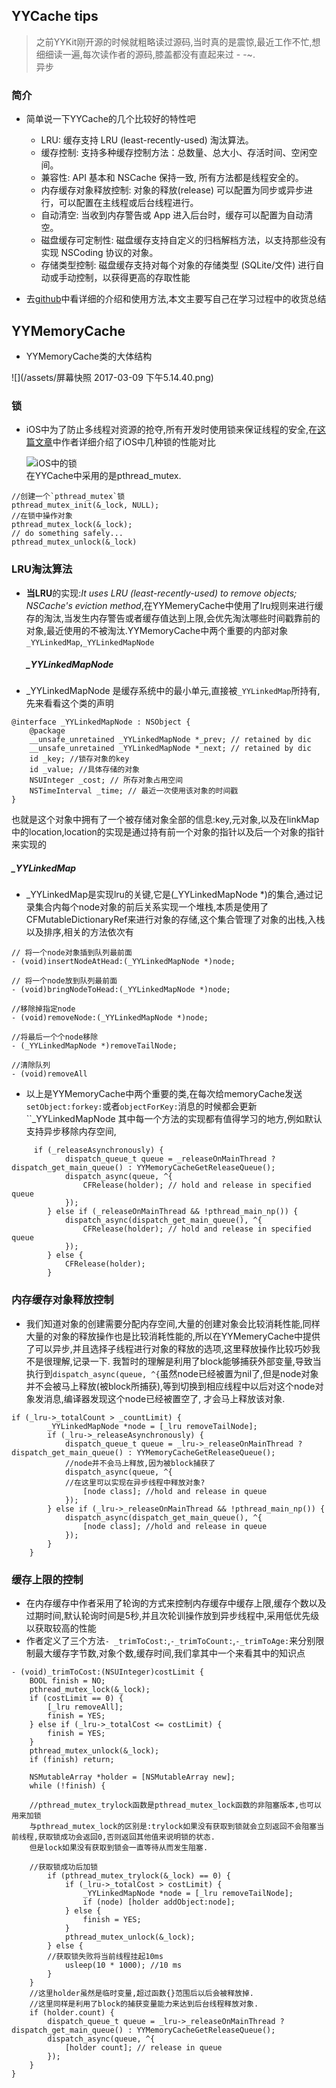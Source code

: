 ## YYCache  tips

> 之前YYKit刚开源的时候就粗略读过源码,当时真的是震惊,最近工作不忙,想细细读一遍,每次读作者的源码,膝盖都没有直起来过 - -~.  
> 异步

### 简介

* 简单说一下YYCache的几个比较好的特性吧
  * LRU: 缓存支持 LRU \(least-recently-used\) 淘汰算法。
  * 缓存控制: 支持多种缓存控制方法：总数量、总大小、存活时间、空闲空间。
  * 兼容性: API 基本和 NSCache 保持一致, 所有方法都是线程安全的。
  * 内存缓存对象释放控制: 对象的释放\(release\) 可以配置为同步或异步进行，可以配置在主线程或后台线程进行。
  * 自动清空: 当收到内存警告或 App 进入后台时，缓存可以配置为自动清空。
  * 磁盘缓存可定制性: 磁盘缓存支持自定义的归档解档方法，以支持那些没有实现 NSCoding 协议的对象。
  * 存储类型控制: 磁盘缓存支持对每个对象的存储类型 \(SQLite/文件\) 进行自动或手动控制，以获得更高的存取性能

* 去[github](https://github.com/ibireme/YYCache)中看详细的介绍和使用方法,本文主要写自己在学习过程中的收货总结

## YYMemoryCache
* YYMemoryCache类的大体结构

![](/assets/屏幕快照 2017-03-09 下午5.14.40.png)

### 锁

* iOS中为了防止多线程对资源的抢夺,所有开发时使用锁来保证线程的安全,在[这篇文章](http://blog.ibireme.com/author/ibireme/)中作者详细介绍了iOS中几种锁的性能对比

  ![iOS中的锁](http://blog.ibireme.com/wp-content/uploads/2016/01/lock_benchmark.png)  
  在YYCache中采用的是pthread\_mutex.

```objc
//创建一个`pthread_mutex`锁
pthread_mutex_init(&_lock, NULL);
//在锁中操作对象
pthread_mutex_lock(&_lock);
// do something safely...
pthread_mutex_unlock(&_lock)
```

### LRU淘汰算法

* **当LRU**的实现:_It uses LRU \(least-recently-used\) to remove objects; NSCache's eviction method_,在YYMemeryCache中使用了lru规则来进行缓存的淘汰,当发生内存警告或者缓存值达到上限,会优先淘汰哪些时间戳靠前的对象,最近使用的不被淘汰.YYMemoryCache中两个重要的内部对象`_YYLinkedMap`,`_YYLinkedMapNode`
  ##### \_YYLinkedMapNode
* \_YYLinkedMapNode 是缓存系统中的最小单元,直接被`_YYLinkedMap`所持有,先来看看这个类的声明

```objc
@interface _YYLinkedMapNode : NSObject {
    @package
    __unsafe_unretained _YYLinkedMapNode *_prev; // retained by dic
    __unsafe_unretained _YYLinkedMapNode *_next; // retained by dic
    id _key; //锁存对象的key
    id _value; //具体存储的对象
    NSUInteger _cost; // 所存对象占用空间
    NSTimeInterval _time; // 最近一次使用该对象的时间戳
}
```

也就是这个对象中拥有了一个被存储对象全部的信息:key,元对象,以及在linkMap中的location,location的实现是通过持有前一个对象的指针以及后一个对象的指针来实现的

##### \_YYLinkedMap

* \_YYLinkedMap是实现lru的关键,它是\(\_YYLinkedMapNode \*\)的集合,通过记录集合内每个node对象的前后关系实现一个堆栈,本质是使用了CFMutableDictionaryRef来进行对象的存储,这个集合管理了对象的出栈,入栈以及排序,相关的方法依次有

```objc
// 将一个node对象插到队列最前面
- (void)insertNodeAtHead:(_YYLinkedMapNode *)node;

// 将一个node放到队列最前面
- (void)bringNodeToHead:(_YYLinkedMapNode *)node;

//移除掉指定node
- (void)removeNode:(_YYLinkedMapNode *)node;

//将最后一个个node移除
- (_YYLinkedMapNode *)removeTailNode;

//清除队列
- (void)removeAll
```
* 以上是YYMemoryCache中两个重要的类,在每次给memoryCache发送`setObject:forkey:`或者`objectForKey:`消息的时候都会更新``_YYLinkedMapNode
其中每一个方法的实现都有值得学习的地方,例如默认支持异步移除内存空间,

```objc
     if (_releaseAsynchronously) {
            dispatch_queue_t queue = _releaseOnMainThread ? dispatch_get_main_queue() : YYMemoryCacheGetReleaseQueue();
            dispatch_async(queue, ^{
                CFRelease(holder); // hold and release in specified queue
            });
        } else if (_releaseOnMainThread && !pthread_main_np()) {
            dispatch_async(dispatch_get_main_queue(), ^{
                CFRelease(holder); // hold and release in specified queue
            });
        } else {
            CFRelease(holder);
        }
```

### 内存缓存对象释放控制

* 我们知道对象的创建需要分配内存空间,大量的创建对象会比较消耗性能,同样大量的对象的释放操作也是比较消耗性能的,所以在YYMemeryCache中提供了可以异步,并且选择子线程进行对象的释放的选项,这里释放操作比较巧妙我不是很理解,记录一下.   我暂时的理解是利用了block能够捕获外部变量,导致当执行到`dispatch_async(queue, ^{`虽然node已经被置为nil了,但是node对象并不会被马上释放\(被block所捕获\),等到切换到相应线程中以后对这个node对象发消息,编译器发现这个node已经被置空了,  才会马上释放该对象.

```objc
if (_lru->_totalCount > _countLimit) {
        _YYLinkedMapNode *node = [_lru removeTailNode];
        if (_lru->_releaseAsynchronously) {
            dispatch_queue_t queue = _lru->_releaseOnMainThread ? dispatch_get_main_queue() : YYMemoryCacheGetReleaseQueue();
            //node并不会马上释放,因为被block捕获了
            dispatch_async(queue, ^{
            //在这里可以实现在异步线程中释放对象?
                [node class]; //hold and release in queue
            });
        } else if (_lru->_releaseOnMainThread && !pthread_main_np()) {
            dispatch_async(dispatch_get_main_queue(), ^{
                [node class]; //hold and release in queue
            });
        }
    }
```

### 缓存上限的控制

* 在内存缓存中作者采用了轮询的方式来控制内存缓存中缓存上限,缓存个数以及过期时间,默认轮询时间是5秒,并且次轮训操作放到异步线程中,采用低优先级以获取较高的性能
* 作者定义了三个方法`- _trimToCost:`,`-_trimToCount:`,`-_trimToAge:`来分别限制最大缓存字节数,对象个数,缓存时间,我们拿其中一个来看其中的知识点

```objc
- (void)_trimToCost:(NSUInteger)costLimit {
    BOOL finish = NO;
    pthread_mutex_lock(&_lock);
    if (costLimit == 0) {
        [_lru removeAll];
        finish = YES;
    } else if (_lru->_totalCost <= costLimit) {
        finish = YES;
    }
    pthread_mutex_unlock(&_lock);
    if (finish) return;

    NSMutableArray *holder = [NSMutableArray new];
    while (!finish) {

    //pthread_mutex_trylock函数是pthread_mutex_lock函数的非阻塞版本,也可以用来加锁
    与pthread_mutex_lock的区别是:trylock如果没有获取到锁就会立刻返回不会阻塞当前线程,获取锁成功会返回0,否则返回其他值来说明锁的状态.
    但是lock如果没有获取到锁会一直等待从而发生阻塞.

    //获取锁成功后加锁
        if (pthread_mutex_trylock(&_lock) == 0) {
            if (_lru->_totalCost > costLimit) {
                _YYLinkedMapNode *node = [_lru removeTailNode];
                if (node) [holder addObject:node];
            } else {
                finish = YES;
            }
            pthread_mutex_unlock(&_lock);
        } else {
        //获取锁失败将当前线程挂起10ms
            usleep(10 * 1000); //10 ms
        }
    }
    //这里holder虽然是临时变量,超过函数{}范围后以后会被释放掉.
    //这里同样是利用了block的捕获变量能力来达到后台线程释放对象.
    if (holder.count) {
        dispatch_queue_t queue = _lru->_releaseOnMainThread ? dispatch_get_main_queue() : YYMemoryCacheGetReleaseQueue();
        dispatch_async(queue, ^{
            [holder count]; // release in queue
        });
    }
}
```



